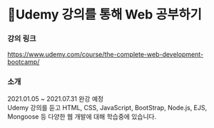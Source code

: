 # :pencil:Udemy 강의를 통해 Web 공부하기

### 강의 링크
https://www.udemy.com/course/the-complete-web-development-bootcamp/

### 소개
2021.01.05 ~ 2021.07.31 완강 예정<br>
Udemy 강의를 듣고 HTML, CSS, JavaScript, BootStrap, Node.js, EJS, Mongoose 등 다양한 웹 개발에 대해 학습중에 있습니다.
